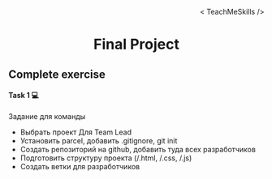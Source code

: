 <p align='right'>< TeachMeSkills /></p>
<h1 align='center'>Final Project</h1>

## Complete exercise

#### Task 1 💻

Задание для команды
+ Выбрать проект
Для Team Lead
+ Установить parcel, добавить .gitignore, git init
+ Создать репозиторий на github, добавить туда всех разработчиков
+ Подготовить структуру проекта (/.html, /.css, /.js)
+ Создать ветки для разработчиков



